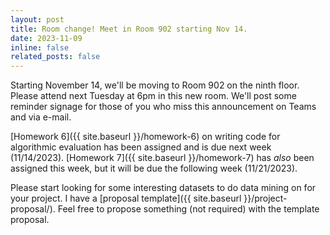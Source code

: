 ```yaml
---
layout: post
title: Room change! Meet in Room 902 starting Nov 14. 
date: 2023-11-09
inline: false
related_posts: false
---
```


Starting November 14, we'll be moving to Room 902 on the ninth floor. Please attend next Tuesday at 6pm in this new room. We'll post some reminder signage for those of you who miss this announcement on Teams and via e-mail.

[Homework 6]({{ site.baseurl }}/homework-6) on writing code for algorithmic evaluation has been assigned and is due next week (11/14/2023). [Homework 7]({{ site.baseurl }}/homework-7) has *also* been assigned this week, but it will be due the following week (11/21/2023).

Please start looking for some interesting datasets to do data mining on for your project. I have a [proposal template]({{ site.baseurl }}/project-proposal/). Feel free to propose something (not required) with the template proposal.
